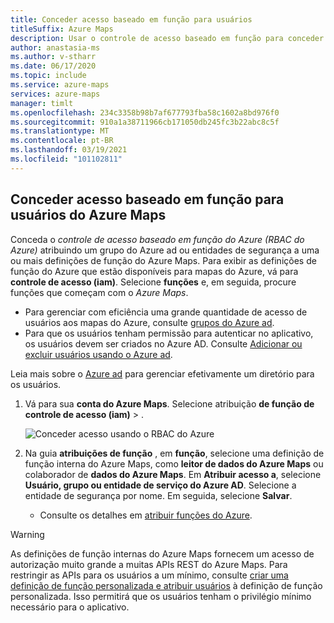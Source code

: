 ```yaml
---
title: Conceder acesso baseado em função para usuários
titleSuffix: Azure Maps
description: Usar o controle de acesso baseado em função para conceder aos usuários autorização para mapas do Azure
author: anastasia-ms
ms.author: v-stharr
ms.date: 06/17/2020
ms.topic: include
ms.service: azure-maps
services: azure-maps
manager: timlt
ms.openlocfilehash: 234c3358b98b7af677793fba58c1602a8bd976f0
ms.sourcegitcommit: 910a1a38711966cb171050db245fc3b22abc8c5f
ms.translationtype: MT
ms.contentlocale: pt-BR
ms.lasthandoff: 03/19/2021
ms.locfileid: "101102811"
---
```

## <a name="grant-role-based-access-for-users-to-azure-maps"></a>Conceder acesso baseado em função para usuários do Azure Maps

Conceda o *controle de acesso baseado em função do Azure (RBAC do Azure)* atribuindo um grupo do Azure ad ou entidades de segurança a uma ou mais definições de função do Azure Maps. Para exibir as definições de função do Azure que estão disponíveis para mapas do Azure, vá para **controle de acesso (iam)**. Selecione **funções** e, em seguida, procure funções que começam com o *Azure Maps*.

* Para gerenciar com eficiência uma grande quantidade de acesso de usuários aos mapas do Azure, consulte [grupos do Azure ad](../../active-directory/fundamentals/active-directory-manage-groups.md).
* Para que os usuários tenham permissão para autenticar no aplicativo, os usuários devem ser criados no Azure AD. Consulte [Adicionar ou excluir usuários usando o Azure ad](../../active-directory/fundamentals/add-users-azure-active-directory.md).

Leia mais sobre o [Azure ad](../../active-directory/fundamentals/index.yml) para gerenciar efetivamente um diretório para os usuários.

1. Vá para sua **conta do Azure Maps**. Selecione atribuição **de função de controle de acesso (iam)**  >  .

    ![Conceder acesso usando o RBAC do Azure](../media/how-to-manage-authentication/how-to-grant-rbac.png)

2. Na guia **atribuições de função** , em **função**, selecione uma definição de função interna do Azure Maps, como **leitor de dados do Azure Maps** ou colaborador de **dados do Azure Maps**. Em **Atribuir acesso a**, selecione **Usuário, grupo ou entidade de serviço do Azure AD**. Selecione a entidade de segurança por nome. Em seguida, selecione **Salvar**.

   * Consulte os detalhes em [atribuir funções do Azure](../../role-based-access-control/role-assignments-portal.md).

> [!WARNING]
> As definições de função internas do Azure Maps fornecem um acesso de autorização muito grande a muitas APIs REST do Azure Maps. Para restringir as APIs para os usuários a um mínimo, consulte [criar uma definição de função personalizada e atribuir usuários](../../role-based-access-control/custom-roles.md) à definição de função personalizada. Isso permitirá que os usuários tenham o privilégio mínimo necessário para o aplicativo.